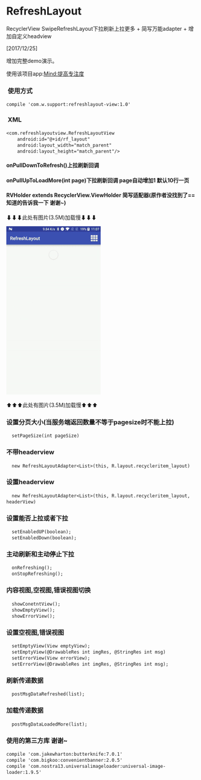 # RefreshLayout
RecyclerView SwipeRefreshLayout下拉刷新上拉更多 + 简写万能adapter + 增加自定义headview

[2017/12/25]

增加完整demo演示。

使用该项目app:[Mind:提高专注度](https://www.coolapk.com/apk/146583)

###  使用方式
    compile 'com.w.support:refreshlayout-view:1.0'
    
###  XML
    <com.refreshlayoutview.RefreshLayoutView
        android:id="@+id/rf_layout"
        android:layout_width="match_parent"
        android:layout_height="match_parent"/>

#### onPullDownToRefresh()上拉刷新回调
#### onPullUpToLoadMore(int page)下拉刷新回调 page自动增加1  默认10行一页
#### RVHolder extends RecyclerView.ViewHolder 简写适配器(原作者没找到了== 知道的告诉我一下 谢谢~)

⬇⬇⬇此处有图片(3.5M)加载慢⬇⬇⬇

![github](https://raw.githubusercontent.com/FangWW/RefreshLayout/master/app/ezgif.com-resize.gif "github")

⬆⬆⬆此处有图片(3.5M)加载慢⬆⬆⬆

###  设置分页大小(当服务端返回数量不等于pagesize时不能上拉)
      setPageSize(int pageSize)

###  不带headerview
      new RefreshLayoutAdapter<List>(this, R.layout.recycleritem_layout)

###  设置headerview
      new RefreshLayoutAdapter<List>(this, R.layout.recycleritem_layout, headerView)

###  设置能否上拉或者下拉
      setEnabledUP(boolean);
      setEnabledDown(boolean);

###  主动刷新和主动停止下拉
      onRefreshing();
      onStopRefreshing();

###  内容视图,空视图,错误视图切换
      showConetntView();
      showEmptyView();
      showErrorView();

###  设置空视图,错误视图
      setEmptyView(View emptyView);
      setEmptyView(@DrawableRes int imgRes, @StringRes int msg) 
      setErrorView(View errorView);
      setErrorView(@DrawableRes int imgRes, @StringRes int msg);

###  刷新传递数据
      postMsgDataRefreshed(list);
      
###  加载传递数据
      postMsgDataLoadedMore(list);
      
###  使用的第三方库 谢谢~
    compile 'com.jakewharton:butterknife:7.0.1'
    compile 'com.bigkoo:convenientbanner:2.0.5'
    compile 'com.nostra13.universalimageloader:universal-image-loader:1.9.5'
